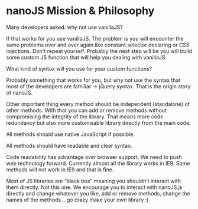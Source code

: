 # nanoJS Mission & Philosophy

Many developers asked: why not use vanillaJS?

If that works for you use vanillaJS. The problem is you will encounter the same problems over and over again like constant selector declaring or CSS injections. Don't repeat yourself. Probably the next step will be you will build some custom JS function that will help you dealing with vanillaJS.

What kind of syntax will you use for your custom functions?

Probably something that works for you, but why not use the syntax that most of the developers are familiar -> jQuery syntax. That is the origin story of nanoJS.

Other important thing every method should be independent (standalone) of other methods. With that you can add or remove methods without compromising the integrity of the library. That means more code redundancy but also more customisable library directly from the main code.

All methods should use native JavaScript if possible.

All methods should have readable and clear syntax.

Code readability has advantage over browser support. We need to push web technology forward. Currently almost all the library works in IE9. Some methods will not work in IE9 and that is fine.

Most of JS libraries are “black box” meaning you shouldn’t interact with them directly. Not this one. We encourage  you to interact with nanoJS.js directly and change whatever you like, add or remove methods, change the names of the methods .. go crazy make your own library :)
